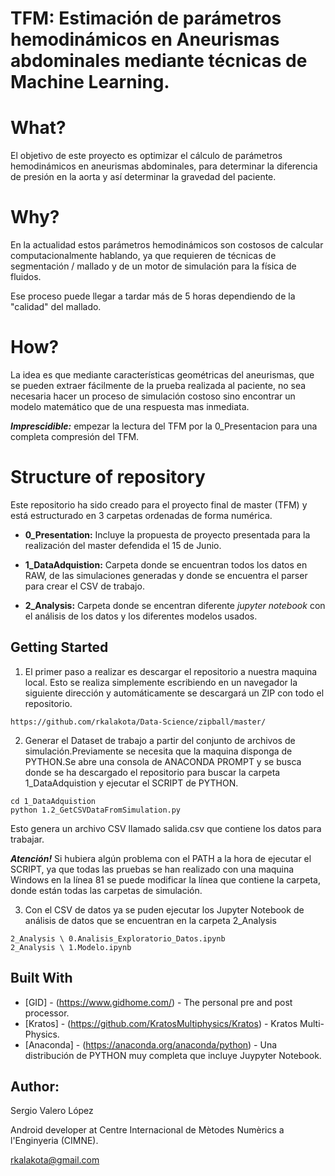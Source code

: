 
# TFM: Estimación de parámetros hemodinámicos en Aneurismas abdominales mediante técnicas de Machine Learning.

# What? 
El objetivo de este proyecto es optimizar el cálculo de parámetros hemodinámicos en aneurismas abdominales, para determinar la diferencia de presión en la aorta y así determinar la gravedad del paciente.
 
# Why?
En la actualidad estos parámetros hemodinámicos son costosos de calcular computacionalmente hablando, ya que requieren de técnicas de segmentación / mallado y de un motor de simulación para la física de fluidos.

Ese proceso puede llegar a tardar más de 5 horas dependiendo de la "calidad" del mallado.

# How?
La idea es que mediante características geométricas del aneurismas, que se pueden extraer fácilmente de la prueba realizada al paciente, no sea necesaria hacer un proceso de simulación costoso sino encontrar un modelo matemático que de una respuesta mas inmediata.

_**Imprescidible:**_ empezar la lectura del TFM por la 0_Presentacion para una completa compresión del TFM.

# Structure of repository
Este repositorio ha sido creado para el proyecto final de master (TFM) y está estructurado en 3 carpetas ordenadas de forma numérica.

* **0_Presentation:** Incluye la propuesta de proyecto presentada para la realización del master defendida el 15 de Junio.

* **1_DataAdquistion:** Carpeta donde se encuentran todos los datos en RAW, de las simulaciones generadas y donde se encuentra el parser para crear el CSV de trabajo.

* **2_Analysis:** Carpeta donde se encentran diferente _jupyter notebook_ con el análisis de los datos y los diferentes modelos usados.


## Getting Started

1. El primer paso a realizar es descargar el repositorio a nuestra maquina local. Esto se realiza simplemente escribiendo en un navegador la siguiente dirección y automáticamente se descargará un ZIP con todo el repositorio.
 
  ```
  https://github.com/rkalakota/Data-Science/zipball/master/
  ```

2. Generar el Dataset de trabajo a partir del conjunto de archivos de simulación.Previamente se necesita que la maquina disponga de PYTHON.Se abre una consola de ANACONDA PROMPT y se busca donde se ha descargado el repositorio para buscar la carpeta 1_DataAdquistion y ejecutar el SCRIPT de PYTHON.

  ```
  cd 1_DataAdquistion
  python 1.2_GetCSVDataFromSimulation.py
  ```
  Esto genera un archivo CSV llamado salida.csv que contiene los datos para trabajar.
  
  _**Atención!**_ Si hubiera algún problema con el PATH a la hora de ejecutar el SCRIPT, ya que todas las pruebas se han realizado con una maquina Windows en la línea 81 se puede modificar la línea que contiene la carpeta, donde están todas las carpetas de simulación.

3. Con el CSV de datos ya se puden ejecutar los Jupyter Notebook de análisis de datos que se encuentran en la carpeta 2_Analysis

  ```
  2_Analysis \ 0.Analisis_Exploratorio_Datos.ipynb
  2_Analysis \ 1.Modelo.ipynb
  ```
  
## Built With
* [GID] - (https://www.gidhome.com/) - The personal pre and post processor.
* [Kratos] - (https://github.com/KratosMultiphysics/Kratos) - Kratos Multi-Physics.
* [Anaconda] - (https://anaconda.org/anaconda/python) - Una distribución de PYTHON muy completa que incluye Juypyter Notebook.

## Author:
Sergio Valero López

Android developer at Centre Internacional de Mètodes Numèrics a l'Enginyeria (CIMNE).

rkalakota@gmail.com
